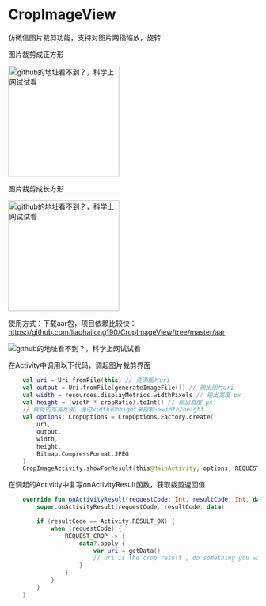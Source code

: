 # CropImageView
仿微信图片裁剪功能，支持对图片两指缩放，旋转

图片裁剪成正方形

<img src="https://github.com/liaohailong190/CropImageView/blob/master/images/gif1.gif" alt="github的地址看不到？，科学上网试试看" width="224px">

图片裁剪成长方形

<img src="https://github.com/liaohailong190/CropImageView/blob/master/images/gif2.gif" alt="github的地址看不到？，科学上网试试看" width="224px">

使用方式：下载aar包，项目依赖比较快：https://github.com/liaohailong190/CropImageView/tree/master/aar

<img src="https://github.com/liaohailong190/CropImageView/blob/master/images/intro.png" alt="github的地址看不到？，科学上网试试看">

在Activity中调用以下代码，调起图片裁剪界面
```kotlin
    val uri = Uri.fromFile(this) // 资源图片uri
    val output = Uri.fromFile(generateImageFile()) // 输出图片uri
    val width = resources.displayMetrics.widthPixels // 输出宽度 px
    val height = (width * cropRatio).toInt() // 输出高度 px
    // 裁剪的宽高比例，通过width和height来控制->width/height
    val options: CropOptions = CropOptions.Factory.create(
        uri,
        output,
        width,
        height,
        Bitmap.CompressFormat.JPEG
    )
    CropImageActivity.showForResult(this@MainActivity, options, REQUEST_CROP)
```
                        
在调起的Activitiy中复写onActivityResult函数，获取裁剪返回值
```kotlin
    override fun onActivityResult(requestCode: Int, resultCode: Int, data: Intent?) {
        super.onActivityResult(requestCode, resultCode, data)

        if (resultCode == Activity.RESULT_OK) {
            when (requestCode) {
                REQUEST_CROP -> {
                    data?.apply {
                        var uri = getData()
                        // uri is the crop result , do something you want...
                    }
                }
            }
        }
    }
```
